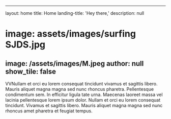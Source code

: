 


---
layout: home
title: Home
landing-title: 'Hey there,'
description: null
# image: assets/images/surfing SJDS.jpg
image: /assets/images/M.jpeg
author: null
show_tile: false
---

VVNullam et orci eu lorem consequat tincidunt vivamus et sagittis libero. Mauris aliquet magna magna sed nunc rhoncus pharetra. Pellentesque condimentum sem. In efficitur ligula tate urna. Maecenas laoreet massa vel lacinia pellentesque lorem ipsum dolor. Nullam et orci eu lorem consequat tincidunt. Vivamus et sagittis libero. Mauris aliquet magna magna sed nunc rhoncus amet pharetra et feugiat tempus.

